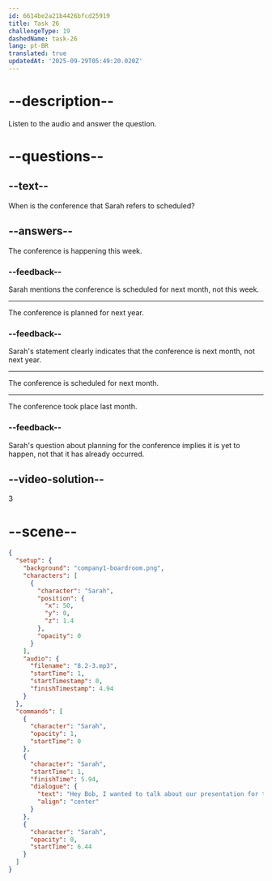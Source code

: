 ```yaml
---
id: 6614be2a21b4426bfcd25919
title: Task 26
challengeType: 19
dashedName: task-26
lang: pt-BR
translated: true
updatedAt: '2025-09-29T05:49:20.020Z'
---
```


<!-- (Audio) Sarah: Bob, I wanted to talk about our presentation for the conference next month. What's the plan? -->

# --description--

Listen to the audio and answer the question.

# --questions--

## --text--

When is the conference that Sarah refers to scheduled?

## --answers--

The conference is happening this week.

### --feedback--

Sarah mentions the conference is scheduled for next month, not this week.

---

The conference is planned for next year.

### --feedback--

Sarah's statement clearly indicates that the conference is next month, not next year.

---

The conference is scheduled for next month.

---

The conference took place last month.

### --feedback--

Sarah's question about planning for the conference implies it is yet to happen, not that it has already occurred.

## --video-solution--

3

# --scene--

```json
{
  "setup": {
    "background": "company1-boardroom.png",
    "characters": [
      {
        "character": "Sarah",
        "position": {
          "x": 50,
          "y": 0,
          "z": 1.4
        },
        "opacity": 0
      }
    ],
    "audio": {
      "filename": "8.2-3.mp3",
      "startTime": 1,
      "startTimestamp": 0,
      "finishTimestamp": 4.94
    }
  },
  "commands": [
    {
      "character": "Sarah",
      "opacity": 1,
      "startTime": 0
    },
    {
      "character": "Sarah",
      "startTime": 1,
      "finishTime": 5.94,
      "dialogue": {
        "text": "Hey Bob, I wanted to talk about our presentation for the conference next month. What's the plan?",
        "align": "center"
      }
    },
    {
      "character": "Sarah",
      "opacity": 0,
      "startTime": 6.44
    }
  ]
}
```
